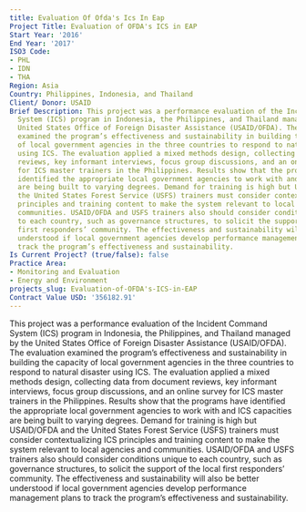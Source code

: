 ```yaml
---
title: Evaluation Of Ofda's Ics In Eap
Project Title: Evaluation of OFDA's ICS in EAP
Start Year: '2016'
End Year: '2017'
ISO3 Code:
- PHL
- IDN
- THA
Region: Asia
Country: Philippines, Indonesia, and Thailand
Client/ Donor: USAID
Brief Description: This project was a performance evaluation of the Incident Command
  System (ICS) program in Indonesia, the Philippines, and Thailand managed by the
  United States Office of Foreign Disaster Assistance (USAID/OFDA). The evaluation
  examined the program’s effectiveness and sustainability in building the capacity
  of local government agencies in the three countries to respond to natural disaster
  using ICS. The evaluation applied a mixed methods design, collecting data from document
  reviews, key informant interviews, focus group discussions, and an online survey
  for ICS master trainers in the Philippines. Results show that the programs have
  identified the appropriate local government agencies to work with and ICS capacities
  are being built to varying degrees. Demand for training is high but USAID/OFDA and
  the United States Forest Service (USFS) trainers must consider contextualizing ICS
  principles and training content to make the system relevant to local agencies and
  communities. USAID/OFDA and USFS trainers also should consider conditions unique
  to each country, such as governance structures, to solicit the support of the local
  first responders’ community. The effectiveness and sustainability will also be better
  understood if local government agencies develop performance management plans to
  track the program’s effectiveness and sustainability.
Is Current Project? (true/false): false
Practice Area:
- Monitoring and Evaluation
- Energy and Environment
projects_slug: Evaluation-of-OFDA's-ICS-in-EAP
Contract Value USD: '356182.91'
---
```


This project was a performance evaluation of the Incident Command System (ICS) program in Indonesia, the Philippines, and Thailand managed by the United States Office of Foreign Disaster Assistance (USAID/OFDA). The evaluation examined the program’s effectiveness and sustainability in building the capacity of local government agencies in the three countries to respond to natural disaster using ICS. The evaluation applied a mixed methods design, collecting data from document reviews, key informant interviews, focus group discussions, and an online survey for ICS master trainers in the Philippines. Results show that the programs have identified the appropriate local government agencies to work with and ICS capacities are being built to varying degrees. Demand for training is high but USAID/OFDA and the United States Forest Service (USFS) trainers must consider contextualizing ICS principles and training content to make the system relevant to local agencies and communities. USAID/OFDA and USFS trainers also should consider conditions unique to each country, such as governance structures, to solicit the support of the local first responders’ community. The effectiveness and sustainability will also be better understood if local government agencies develop performance management plans to track the program’s effectiveness and sustainability.

